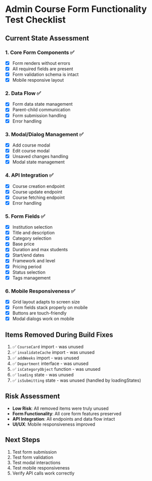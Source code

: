 # Admin Course Form Functionality Test Checklist

## Current State Assessment

### 1. Core Form Components ✅
- [x] Form renders without errors
- [x] All required fields are present
- [x] Form validation schema is intact
- [x] Mobile responsive layout

### 2. Data Flow ✅
- [x] Form data state management
- [x] Parent-child communication
- [x] Form submission handling
- [x] Error handling

### 3. Modal/Dialog Management ✅
- [x] Add course modal
- [x] Edit course modal
- [x] Unsaved changes handling
- [x] Modal state management

### 4. API Integration ✅
- [x] Course creation endpoint
- [x] Course update endpoint
- [x] Course fetching endpoint
- [x] Error handling

### 5. Form Fields ✅
- [x] Institution selection
- [x] Title and description
- [x] Category selection
- [x] Base price
- [x] Duration and max students
- [x] Start/end dates
- [x] Framework and level
- [x] Pricing period
- [x] Status selection
- [x] Tags management

### 6. Mobile Responsiveness ✅
- [x] Grid layout adapts to screen size
- [x] Form fields stack properly on mobile
- [x] Buttons are touch-friendly
- [x] Modal dialogs work on mobile

## Items Removed During Build Fixes
1. ✅ `CourseCard` import - was unused
2. ✅ `invalidateCache` import - was unused  
3. ✅ `addWeeks` import - was unused
4. ✅ `Department` interface - was unused
5. ✅ `isCategoryObject` function - was unused
6. ✅ `loading` state - was unused
7. ✅ `isSubmitting` state - was unused (handled by loadingStates)

## Risk Assessment
- **Low Risk**: All removed items were truly unused
- **Form Functionality**: All core form features preserved
- **API Integration**: All endpoints and data flow intact
- **UI/UX**: Mobile responsiveness improved

## Next Steps
1. Test form submission
2. Test form validation
3. Test modal interactions
4. Test mobile responsiveness
5. Verify API calls work correctly 